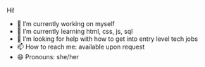 Hi! 
<!-- 
**yvonne0711/yvonne0711** is a ✨ _special_ ✨ repository because its `README.md` (this file) appears on your GitHub profile. -->

- 🔭 I’m currently working on myself
- 🌱 I’m currently learning html, css, js, sql
- 🤔 I’m looking for help with how to get into entry level tech jobs
- 📫 How to reach me: available upon request
- 😄 Pronouns: she/her
<!-- - ⚡ Fun fact: ... -->
<!-- - 💬 Ask me about ... -->
<!-- - 👯 I’m looking to collaborate on ... -->
